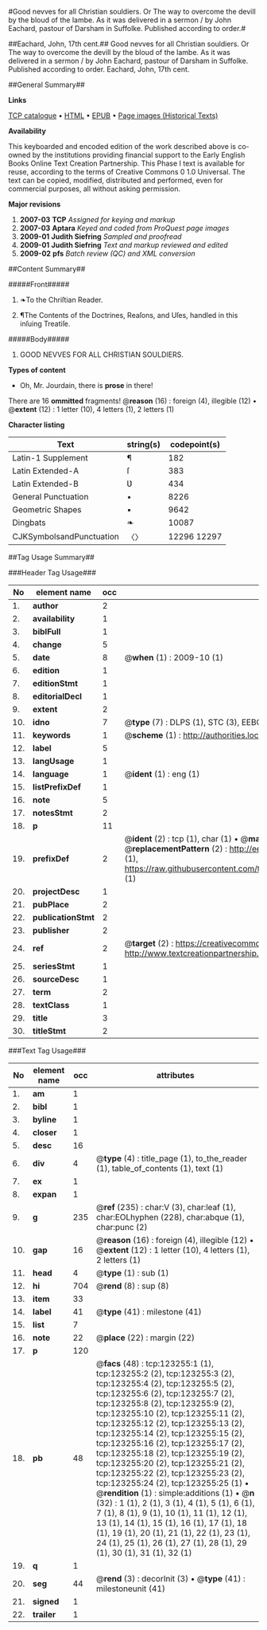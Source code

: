 #Good nevves for all Christian souldiers. Or The way to overcome the devill by the bloud of the lambe. As it was delivered in a sermon / by John Eachard, pastour of Darsham in Suffolke. Published according to order.#

##Eachard, John, 17th cent.##
Good nevves for all Christian souldiers. Or The way to overcome the devill by the bloud of the lambe. As it was delivered in a sermon / by John Eachard, pastour of Darsham in Suffolke. Published according to order.
Eachard, John, 17th cent.

##General Summary##

**Links**

[TCP catalogue](http://www.ota.ox.ac.uk/tcp/)  • 
[HTML](http://tei.it.ox.ac.uk/tcp/Texts-HTML/free/A84/A84341.html)  • 
[EPUB](http://tei.it.ox.ac.uk/tcp/Texts-EPUB/free/A84/A84341.epub) • 
[Page images (Historical Texts)](https://data.historicaltexts.jisc.ac.uk/view?pubId=eebo-99870859e&pageId=eebo-99870859e-123255-1)

**Availability**

This keyboarded and encoded edition of the
	       work described above is co-owned by the institutions
	       providing financial support to the Early English Books
	       Online Text Creation Partnership. This Phase I text is
	       available for reuse, according to the terms of Creative
	       Commons 0 1.0 Universal. The text can be copied,
	       modified, distributed and performed, even for
	       commercial purposes, all without asking permission.

**Major revisions**

1. __2007-03__ __TCP__ *Assigned for keying and markup*
1. __2007-03__ __Aptara__ *Keyed and coded from ProQuest page images*
1. __2009-01__ __Judith Siefring__ *Sampled and proofread*
1. __2009-01__ __Judith Siefring__ *Text and markup reviewed and edited*
1. __2009-02__ __pfs__ *Batch review (QC) and XML conversion*

##Content Summary##

#####Front#####

1. ❧To the Chriſtian Reader.

1. ¶The Contents of the Doctrines, Reaſons,
and Uſes, handled in this inſuing Treatiſe.

#####Body#####

1. GOOD NEVVES
FOR ALL CHRISTIAN
SOULDIERS.

**Types of content**

  * Oh, Mr. Jourdain, there is **prose** in there!

There are 16 **ommitted** fragments! 
 @__reason__ (16) : foreign (4), illegible (12)  •  @__extent__ (12) : 1 letter (10), 4 letters (1), 2 letters (1)

**Character listing**


|Text|string(s)|codepoint(s)|
|---|---|---|
|Latin-1 Supplement|¶|182|
|Latin Extended-A|ſ|383|
|Latin Extended-B|Ʋ|434|
|General Punctuation|•|8226|
|Geometric Shapes|▪|9642|
|Dingbats|❧|10087|
|CJKSymbolsandPunctuation|〈〉|12296 12297|

##Tag Usage Summary##

###Header Tag Usage###

|No|element name|occ|attributes|
|---|---|---|---|
|1.|__author__|2||
|2.|__availability__|1||
|3.|__biblFull__|1||
|4.|__change__|5||
|5.|__date__|8| @__when__ (1) : 2009-10 (1)|
|6.|__edition__|1||
|7.|__editionStmt__|1||
|8.|__editorialDecl__|1||
|9.|__extent__|2||
|10.|__idno__|7| @__type__ (7) : DLPS (1), STC (3), EEBO-CITATION (1), PROQUEST (1), VID (1)|
|11.|__keywords__|1| @__scheme__ (1) : http://authorities.loc.gov/ (1)|
|12.|__label__|5||
|13.|__langUsage__|1||
|14.|__language__|1| @__ident__ (1) : eng (1)|
|15.|__listPrefixDef__|1||
|16.|__note__|5||
|17.|__notesStmt__|2||
|18.|__p__|11||
|19.|__prefixDef__|2| @__ident__ (2) : tcp (1), char (1)  •  @__matchPattern__ (2) : ([0-9\-]+):([0-9IVX]+) (1), (.+) (1)  •  @__replacementPattern__ (2) : http://eebo.chadwyck.com/downloadtiff?vid=$1&page=$2 (1), https://raw.githubusercontent.com/textcreationpartnership/Texts/master/tcpchars.xml#$1 (1)|
|20.|__projectDesc__|1||
|21.|__pubPlace__|2||
|22.|__publicationStmt__|2||
|23.|__publisher__|2||
|24.|__ref__|2| @__target__ (2) : https://creativecommons.org/publicdomain/zero/1.0/ (1), http://www.textcreationpartnership.org/docs/. (1)|
|25.|__seriesStmt__|1||
|26.|__sourceDesc__|1||
|27.|__term__|2||
|28.|__textClass__|1||
|29.|__title__|3||
|30.|__titleStmt__|2||


###Text Tag Usage###

|No|element name|occ|attributes|
|---|---|---|---|
|1.|__am__|1||
|2.|__bibl__|1||
|3.|__byline__|1||
|4.|__closer__|1||
|5.|__desc__|16||
|6.|__div__|4| @__type__ (4) : title_page (1), to_the_reader (1), table_of_contents (1), text (1)|
|7.|__ex__|1||
|8.|__expan__|1||
|9.|__g__|235| @__ref__ (235) : char:V (3), char:leaf (1), char:EOLhyphen (228), char:abque (1), char:punc (2)|
|10.|__gap__|16| @__reason__ (16) : foreign (4), illegible (12)  •  @__extent__ (12) : 1 letter (10), 4 letters (1), 2 letters (1)|
|11.|__head__|4| @__type__ (1) : sub (1)|
|12.|__hi__|704| @__rend__ (8) : sup (8)|
|13.|__item__|33||
|14.|__label__|41| @__type__ (41) : milestone (41)|
|15.|__list__|7||
|16.|__note__|22| @__place__ (22) : margin (22)|
|17.|__p__|120||
|18.|__pb__|48| @__facs__ (48) : tcp:123255:1 (1), tcp:123255:2 (2), tcp:123255:3 (2), tcp:123255:4 (2), tcp:123255:5 (2), tcp:123255:6 (2), tcp:123255:7 (2), tcp:123255:8 (2), tcp:123255:9 (2), tcp:123255:10 (2), tcp:123255:11 (2), tcp:123255:12 (2), tcp:123255:13 (2), tcp:123255:14 (2), tcp:123255:15 (2), tcp:123255:16 (2), tcp:123255:17 (2), tcp:123255:18 (2), tcp:123255:19 (2), tcp:123255:20 (2), tcp:123255:21 (2), tcp:123255:22 (2), tcp:123255:23 (2), tcp:123255:24 (2), tcp:123255:25 (1)  •  @__rendition__ (1) : simple:additions (1)  •  @__n__ (32) : 1 (1), 2 (1), 3 (1), 4 (1), 5 (1), 6 (1), 7 (1), 8 (1), 9 (1), 10 (1), 11 (1), 12 (1), 13 (1), 14 (1), 15 (1), 16 (1), 17 (1), 18 (1), 19 (1), 20 (1), 21 (1), 22 (1), 23 (1), 24 (1), 25 (1), 26 (1), 27 (1), 28 (1), 29 (1), 30 (1), 31 (1), 32 (1)|
|19.|__q__|1||
|20.|__seg__|44| @__rend__ (3) : decorInit (3)  •  @__type__ (41) : milestoneunit (41)|
|21.|__signed__|1||
|22.|__trailer__|1||
